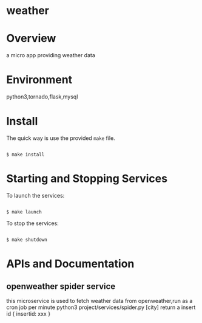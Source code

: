 # weather

Overview
========
a micro app providing weather data

Environment
===========
python3,tornado,flask,mysql

Install
=======

The quick way is use the provided `make` file.

<code>
$ make install
</code>

Starting and Stopping Services
==============================

To launch the services:

<code>
$ make launch
</code>

To stop the services: 

<code>
$ make shutdown
</code>


APIs and Documentation
======================

##  openweather spider service
this microservice is used to fetch weather data from openweather,run as a cron job per minute 
python3 project/services/spider.py [city]
return a insert id 
{
  insertid: xxx
}



